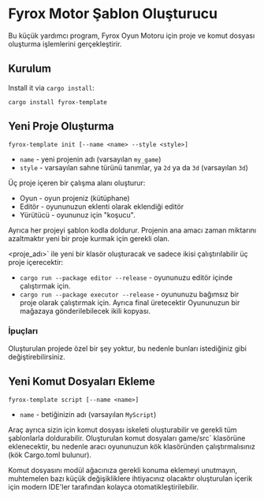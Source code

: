 # Fyrox Motor Şablon Oluşturucu

Bu küçük yardımcı program, Fyrox Oyun Motoru için proje ve komut dosyası oluşturma işlemlerini gerçekleştirir.

## Kurulum

Install it via `cargo install`:

```shell
cargo install fyrox-template
```

## Yeni Proje Oluşturma

`fyrox-template init [--name <name> --style <style>]`

- `name` - yeni projenin adı (varsayılan `my_game`)
- `style` - varsayılan sahne türünü tanımlar, ya `2d` ya da `3d` (varsayılan `3d`)

Üç proje içeren bir çalışma alanı oluşturur:

- Oyun - oyun projeniz (kütüphane)
- Editör - oyununuzun eklenti olarak eklendiği editör
- Yürütücü - oyununuz için "koşucu".

Ayrıca her projeyi şablon kodla doldurur. Projenin ana amacı zaman miktarını azaltmaktır
yeni bir proje kurmak için gerekli olan.

<proje_adı>` ile yeni bir klasör oluşturacak ve sadece ikisi çalıştırılabilir üç proje içerecektir:

- `cargo run --package editor --release` - oyununuzu editör içinde çalıştırmak için.
- `cargo run --package executor --release` - oyununuzu bağımsız bir proje olarak çalıştırmak için. Ayrıca final üretecektir
  Oyununuzun bir mağazaya gönderilebilecek ikili kopyası.

### İpuçları

Oluşturulan projede özel bir şey yoktur, bu nedenle bunları istediğiniz gibi değiştirebilirsiniz.

## Yeni Komut Dosyaları Ekleme

`fyrox-template script [--name <name>]`

- `name` - betiğinizin adı (varsayılan `MyScript`)

Araç ayrıca sizin için komut dosyası iskeleti oluşturabilir ve gerekli tüm şablonlarla doldurabilir. Oluşturulan komut dosyaları
game/src` klasörüne eklenecektir, bu nedenle aracı oyununuzun kök klasöründen çalıştırmalısınız (kök Cargo.toml
bulunur).

Komut dosyasını modül ağacınıza gerekli konuma eklemeyi unutmayın, muhtemelen bazı küçük değişikliklere ihtiyacınız olacaktır
oluşturulan içerik için modern IDE'ler tarafından kolayca otomatikleştirilebilir.
